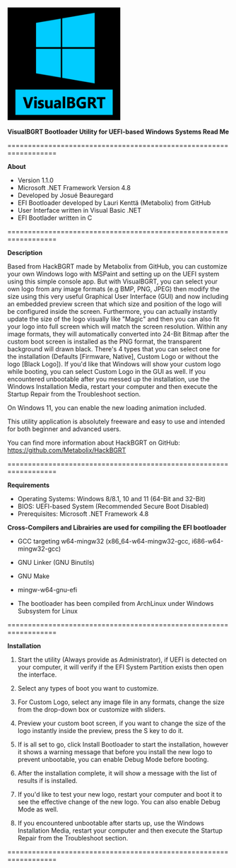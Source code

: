 <img src="https://github.com/beaujos/VisualBGRT/blob/main/logo.png" width="256" height="256">

**VisualBGRT Bootloader Utility for UEFI-based Windows Systems Read Me**

==================================================================

**About**

- Version 1.1.0
- Microsoft .NET Framework Version 4.8
- Developed by Josué Beauregard
- EFI Bootloader developed by Lauri Kenttä (Metabolix) from GitHub
- User Interface written in Visual Basic .NET
- EFI Bootlader written in C

==================================================================

**Description**

Based from HackBGRT made by Metabolix from GitHub, you can customize your own Windows logo with MSPaint and setting up on the UEFI system
using this simple console app. But with VisualBGRT, you can select your own logo from any image formats (e.g BMP, PNG, JPEG) then
modify the size using this very useful Graphical User Interface (GUI) and now including an embedded preview screen that which size and position of
the logo will be configured inside the screen. Furthermore, you can actually instantly update the size of the logo visually like "Magic" and then you
can also fit your logo into full screen which will match the screen resolution. Within any image formats, they will automatically converted into 24-Bit Bitmap
after the custom boot screen is installed as the PNG format, the transparent background will drawn black. There's 4 types that you can select one
for the installation (Defaults [Firmware, Native], Custom Logo or without the logo [Black Logo]). If you'd like that Windows will show your custom
logo while booting, you can select Custom Logo in the GUI as well. If you encountered unbootable after you messed up the installation, use the
Windows Installation Media, restart your computer and then execute the Startup Repair from the Troubleshoot section.

On Windows 11, you can enable the new loading animation included.

This utility application is absolutely freeware and easy to use and intended for both beginner and advanced users.

You can find more information about HackBGRT on GitHub: https://github.com/Metabolix/HackBGRT

==================================================================

**Requirements**

- Operating Systems: Windows 8/8.1, 10 and 11 (64-Bit and 32-Bit)
- BIOS: UEFI-based System (Recommended Secure Boot Disabled)
- Prerequisites: Microsoft .NET Framework 4.8

**Cross-Compilers and Librairies are used for compiling the EFI bootloader**

- GCC targeting w64-mingw32 (x86_64-w64-mingw32-gcc, i686-w64-mingw32-gcc)
- GNU Linker (GNU Binutils)
- GNU Make
- mingw-w64-gnu-efi

- The bootloader has been compiled from ArchLinux under Windows Subsystem for Linux

==================================================================

**Installation**

1. Start the utility (Always provide as Administrator), if UEFI is detected on your computer, it will verify if the EFI System Partition exists then open the interface.

2. Select any types of boot you want to customize.

3. For Custom Logo, select any image file in any formats, change the size from the drop-down box or customize with sliders.

4. Preview your custom boot screen, if you want to change the size of the logo instantly inside the preview, press the S key to do it.

5. If is all set to go, click Install Bootloader to start the installation, however it shows a warning message that before you install the new logo to prevent unbootable, you can enable Debug Mode before booting.

6. After the installation complete, it will show a message with the list of results if is installed.

7. If you'd like to test your new logo, restart your computer and boot it to see the effective change of the new logo. You can also enable Debug Mode as well.

8. If you encountered unbootable after starts up, use the Windows Installation Media, restart your computer and then execute the Startup Repair from the Troubleshoot section.

==================================================================
